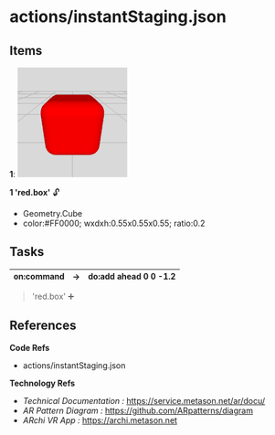 # actions/instantStaging.json



## Items 

__1__: ![image](images/red.box.png) &nbsp; &nbsp; 

__1 'red.box'__  🔓
- Geometry.Cube
- color:#FF0000; wxdxh:0.55x0.55x0.55; ratio:0.2



## Tasks 

 | on:command |  &rarr; | do:add ahead 0 0 -1.2 |
 |---|---|---|
> 'red.box' ➕
 


## References 

__Code Refs__

- actions/instantStaging.json

__Technology Refs__

- _Technical Documentation :_ https://service.metason.net/ar/docu/
- _AR Pattern Diagram :_ https://github.com/ARpatterns/diagram
- _ARchi VR App :_ https://archi.metason.net
